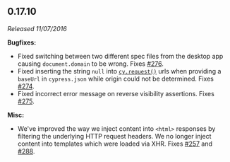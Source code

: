 ## 0.17.10

_Released 11/07/2016_

**Bugfixes:**

- Fixed switching between two different spec files from the desktop app causing `document.domain` to be wrong. Fixes [#276](https://github.com/cypress-io/cypress/issues/276).
- Fixed inserting the string `null` into [`cy.request()`](/api/commands/request) urls when providing a `baseUrl` in `cypress.json` while origin could not be determined. Fixes [#274](https://github.com/cypress-io/cypress/issues/274).
- Fixed incorrect error message on reverse visibility assertions. Fixes [#275](https://github.com/cypress-io/cypress/issues/275).

**Misc:**

- We've improved the way we inject content into `<html>` responses by filtering the underlying HTTP request headers. We no longer inject content into templates which were loaded via XHR. Fixes [#257](https://github.com/cypress-io/cypress/issues/257) and [#288](https://github.com/cypress-io/cypress/issues/288).
